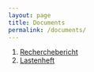 ```yaml
---
layout: page
title: Documents
permalink: /documents/
---
```


1. [Recherchebericht](http://pcai042.informatik.uni-leipzig.de/~na17b/recherchebericht.pdf)
2. [Lastenheft](http://pcai042.informatik.uni-leipzig.de/~na17b/lastenheft.pdf)
